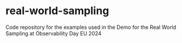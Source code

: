 # real-world-sampling
Code repository for the examples used in the Demo for the Real World Sampling at Observability Day EU 2024
